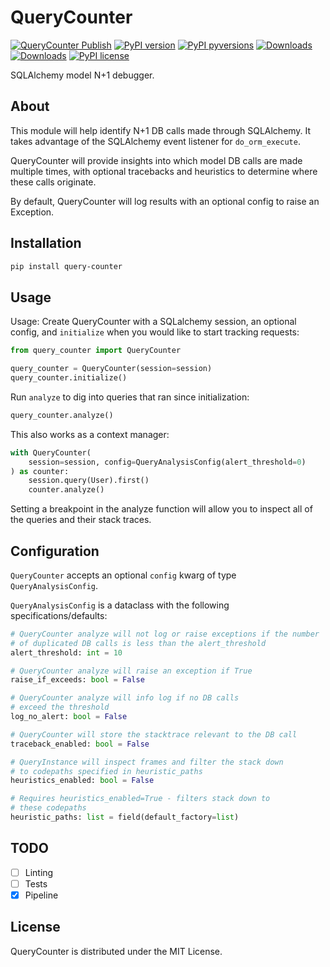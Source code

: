 # QueryCounter

[![QueryCounter Publish](https://github.com/tatari-tv/query-counter/actions/workflows/main.yml/badge.svg?branch=main)](https://github.com/tatari-tv/query-counter/actions/workflows/main.yml)
[![PyPI version](https://badge.fury.io/py/query-counter.svg)](https://badge.fury.io/py/query-counter)
[![PyPI pyversions](https://img.shields.io/pypi/pyversions/query-counter.svg)](https://pypi.python.org/pypi/query-counter/)
[![Downloads](https://pepy.tech/badge/query-counter/month)](https://pepy.tech/project/query-counter)
[![Downloads](https://static.pepy.tech/personalized-badge/query-counter?period=total&units=international_system&left_color=grey&right_color=blue&left_text=Downloads)](https://pepy.tech/project/query-counter)
[![PyPI license](https://img.shields.io/pypi/l/query-counter.svg)](https://pypi.python.org/pypi/query-counter/)

SQLAlchemy model N+1 debugger.

## About
This module will help identify N+1 DB calls made through SQLAlchemy. It takes advantage of the SQLAlchemy event listener for `do_orm_execute`.

QueryCounter will provide insights into which model DB calls are made multiple times, with optional tracebacks and heuristics to determine where these calls originate.

By default, QueryCounter will log results with an optional config to raise an Exception.

## Installation
```bash
pip install query-counter
```

## Usage
Usage: Create QueryCounter with a SQLalchemy session, an optional config, and `initialize`
when you would like to start tracking requests:
```python
from query_counter import QueryCounter

query_counter = QueryCounter(session=session)
query_counter.initialize()
```

Run `analyze` to dig into queries that ran since initialization:
```python
query_counter.analyze()
```

This also works as a context manager:

```python
with QueryCounter(
    session=session, config=QueryAnalysisConfig(alert_threshold=0)
) as counter:
    session.query(User).first()
    counter.analyze()
```

Setting a breakpoint in the analyze function will allow you to inspect
all of the queries and their stack traces.

## Configuration
`QueryCounter` accepts an optional `config` kwarg of type `QueryAnalysisConfig`.

`QueryAnalysisConfig` is a dataclass with the following specifications/defaults:
```python
# QueryCounter analyze will not log or raise exceptions if the number
# of duplicated DB calls is less than the alert_threshold
alert_threshold: int = 10

# QueryCounter analyze will raise an exception if True
raise_if_exceeds: bool = False

# QueryCounter analyze will info log if no DB calls
# exceed the threshold
log_no_alert: bool = False

# QueryCounter will store the stacktrace relevant to the DB call
traceback_enabled: bool = False

# QueryInstance will inspect frames and filter the stack down
# to codepaths specified in heuristic_paths
heuristics_enabled: bool = False

# Requires heuristics_enabled=True - filters stack down to
# these codepaths
heuristic_paths: list = field(default_factory=list)
```

## TODO
- [ ] Linting
- [ ] Tests
- [x] Pipeline

## License
QueryCounter is distributed under the MIT License.
